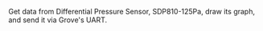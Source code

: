 Get data from Differential Pressure Sensor, SDP810-125Pa, draw its graph, and send it via Grove's UART.

